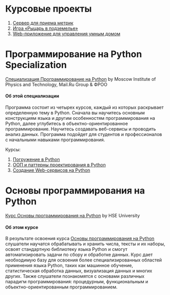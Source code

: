 # Курсовые проекты #
1. [Сервер для приема метрик](https://github.com/Andreev-A/Learning/tree/master/Immersion_in_python)
2. [Игра «Рыцарь в подземелье»](https://github.com/Andreev-A/Learning/tree/master/OOP_and_design_patterns_in_python)
3. [Web-приложение для управления умным домом](https://github.com/Andreev-A/Learning/tree/master/Creating_web_services_in_python)

# Программирование на Python Specialization #

[Специализация Программирование на Python](https://www.coursera.org/specializations/programming-in-python) by Moscow Institute of Physics and Technology, Mail.Ru Group & ФРОО

#### Об этой специализации ####
Программа состоит из четырех курсов, каждый из которых раскрывает определенную тему в Python. Сначала вы научитесь основным конструкциям языка и другим особенностям программирования на Python, далее углубитесь в объектно-ориентированное программирование. Научитесь создавать веб-сервисы и проводить анализ данных. Программа подойдет для студентов и профессионалов с начальными навыками программирования.

Курсы:
1. [Погружение в Python](https://github.com/Andreev-A/Learning/tree/master/Immersion_in_python)
2. [ООП и паттерны проектирования в Python](https://github.com/Andreev-A/Learning/tree/master/OOP_and_design_patterns_in_python)
3. [Создание Web-сервисов на Python](https://github.com/Andreev-A/Learning/tree/master/Creating_web_services_in_python)

# Основы программирования на Python #

[Курс Основы программирования на Python](https://www.coursera.org/learn/python-osnovy-programmirovaniya#enroll) by HSE University

#### Об этом курсе ####
В результате освоения курса [Основы программирования на Python](https://github.com/Andreev-A/Learning/tree/master/Python_programming%20_fundamentals) слушатели научатся обрабатывать и хранить числа, тексты и их наборы, освоят стандартную библиотеку языка Python и смогут автоматизировать задачи по сбору и обработке данных. Курс дает необходимую базу для освоения более специализированных областей применения языка Python, таких как машинное обучение, статистическая обработка данных, визуализация данных и многих других. Также слушатели познакомятся с основами различных парадигм программирования: процедурным, функциональным и объектно-ориентированным программированием.
